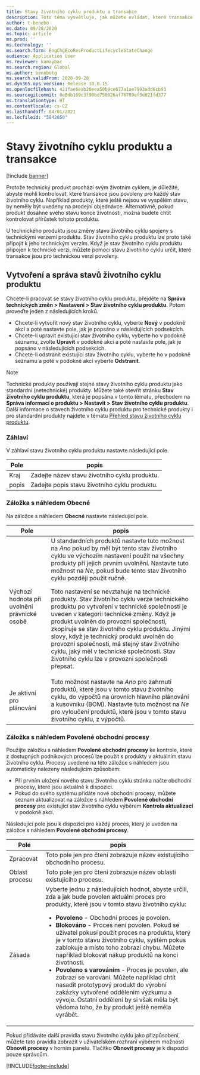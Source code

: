 ```yaml
---
title: Stavy životního cyklu produktu a transakce
description: Toto téma vysvětluje, jak můžete ovládat, které transakce jsou povoleny pro každý stav životního cyklu, když technický produkt prochází svým životním cyklem.
author: t-benebo
ms.date: 09/28/2020
ms.topic: article
ms.prod: ''
ms.technology: ''
ms.search.form: EngChgEcoResProductLifecycleStateChange
audience: Application User
ms.reviewer: kamaybac
ms.search.region: Global
ms.author: benebotg
ms.search.validFrom: 2020-09-28
ms.dyn365.ops.version: Release 10.0.15
ms.openlocfilehash: 421fae6eab20eea50b9ce677a1ae7993add6cb93
ms.sourcegitcommit: 0e8db169c3f90bd750826af76709ef5d621fd377
ms.translationtype: HT
ms.contentlocale: cs-CZ
ms.lasthandoff: 04/01/2021
ms.locfileid: "5842050"
---
```

# <a name="product-lifecycle-states-and-transactions"></a>Stavy životního cyklu produktu a transakce

[!include [banner](../includes/banner.md)]

Protože technický produkt prochází svým životním cyklem, je důležité, abyste mohli kontrolovat, které transakce jsou povoleny pro každý stav životního cyklu. Například produkty, které ještě nejsou ve vyspělém stavu, by neměly být uvedeny na prodejní objednávce. Alternativně, pokud produkt dosáhne svého stavu konce životnosti, možná budete chtít kontrolovat přírůstek tohoto produktu.

U technického produktu jsou změny stavu životního cyklu spojeny s technickými verzemi produktu. Stav životního cyklu produktu lze proto také připojit k jeho technickým verzím. Když je stav životního cyklu produktu připojen k technické verzi, můžete pomocí stavu životního cyklu určit, které transakce jsou pro technickou verzi povoleny.

## <a name="create-and-manage-product-lifecycle-states"></a>Vytvoření a správa stavů životního cyklu produktu

Chcete-li pracovat se stavy životního cyklu produktu, přejděte na **Správa technických změn \> Nastavení \> Stav životního cyklu produktu**. Potom proveďte jeden z následujících kroků.

- Chcete-li vytvořit nový stav životního cyklu, vyberte **Nový** v podokně akcí a poté nastavte pole, jak je popsáno v následujících podsekcích.
- Chcete-li upravit existující stav životního cyklu, vyberte ho v podokně seznamu, zvolte **Upravit** v podokně akcí a poté nastavte pole, jak je popsáno v následujících podsekcích.
- Chcete-li odstranit existující stav životního cyklu, vyberte ho v podokně seznamu a poté v podokně akcí vyberte **Odstranit**.

> [!NOTE]
> Technické produkty používají stejné stavy životního cyklu produktu jako standardní (netechnické) produkty. Můžete také otevřít stránku **Stav životního cyklu produktu**, která je popsána v tomto tématu, přechodem na **Správa informací o produktu \> Nastavit \> Stav životního cyklu produktu**. Další informace o stavech životního cyklu produktu pro technické produkty i pro standardní produkty najdete v tématu [Přehled stavu životního cyklu produktu](../pim/product-lifecycle.md).

### <a name="header"></a>Záhlaví

V záhlaví stavu životního cyklu produktu nastavte následující pole.

| Pole | popis |
|---|---|
| Kraj | Zadejte název stavu životního cyklu produktu. |
| popis | Zadejte popis stavu životního cyklu produktu. |

### <a name="general-fasttab"></a>Záložka s náhledem Obecné

Na záložce s náhledem **Obecné** nastavte následující pole.

| Pole | popis |
|---|---|
| Výchozí hodnota při uvolnění právnické osobě | U standardních produktů nastavte tuto možnost na *Ano* pokud by měl být tento stav životního cyklu ve výchozím nastavení použit na všechny produkty při jejich prvním uvolnění. Nastavte tuto možnost na *Ne*, pokud bude tento stav životního cyklu později použit ručně.<p>Toto nastavení se nevztahuje na technické produkty. Stav životního cyklu verze technického produktu po vytvoření v technické společnosti je uveden v kategorii technické změny. Když je produkt uvolněn do provozní společnosti, zkopíruje se stav životního cyklu produktu. Jinými slovy, když je technický produkt uvolněn do provozní společnosti, má stejný stav životního cyklu, jaký měl v technické společnosti. Stav životního cyklu lze v provozní společnosti přepsat.</p> |
| Je aktivní pro plánování | Tuto možnost nastavte na *Ano* pro zahrnutí produktů, které jsou v tomto stavu životního cyklu, do výpočtů na úrovních hlavního plánování a kusovníku (BOM). Nastavte tuto možnost na *Ne* pro vyloučení produktů, které jsou v tomto stavu životního cyklu, z výpočtů. |

### <a name="enabled-business-processes-fasttab"></a>Záložka s náhledem Povolené obchodní procesy

Použijte záložku s náhledem **Povolené obchodní procesy** ke kontrole, které z dostupných podnikových procesů lze použít s produkty v aktuálním stavu životního cyklu. Procesy uvedené na této záložce s náhledem jsou automaticky nalezeny následujícím způsobem:

- Při prvním uložení nového stavu životního cyklu stránka načte obchodní procesy, které jsou aktuálně k dispozici.
- Pokud do svého systému přidáte nové obchodní procesy, můžete seznam aktualizovat na záložce s náhledem **Povolené obchodní procesy** pro existující stav životního cyklu výběrem **Kontrola aktualizací** v podokně akcí.

Následující pole jsou k dispozici pro každý proces, který je uveden na záložce s náhledem **Povolené obchodní procesy**.

| Pole | popis |
|---|---|
| Zpracovat | Toto pole jen pro čtení zobrazuje název existujícího obchodního procesu. |
| Oblast procesu | Toto pole jen pro čtení zobrazuje název oblasti existujícího procesu. |
| Zásada | Vyberte jednu z následujících hodnot, abyste určili, zda a jak bude povolen aktuální proces pro produkty, které jsou v tomto stavu životního cyklu:<ul><li>**Povoleno** - Obchodní proces je povolen.</li><li>**Blokováno** - Proces není povolen. Pokud se uživatel pokusí použít proces na produktu, který je v tomto stavu životního cyklu, systém pokus zablokuje a místo toho zobrazí chybu. Můžete například blokovat nákup produktů na konci životnosti.</li><li>**Povoleno s varováním** - Proces je povolen, ale zobrazí se varování. Můžete například chtít nasadit prototypový produkt do výrobní zakázky vytvořené oddělením výzkumu a vývoje. Ostatní oddělení by si však měla být vědoma toho, že by produkt ještě neměla vyrábět.</li></ul> |

Pokud přidáváte další pravidla stavu životního cyklu jako přizpůsobení, můžete tato pravidla zobrazit v uživatelském rozhraní výběrem možnosti **Obnovit procesy** v horním panelu. Tlačítko **Obnovit procesy** je k dispozici pouze správcům.


[!INCLUDE[footer-include](../../includes/footer-banner.md)]